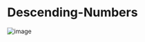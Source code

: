 # Descending-Numbers

![image](https://user-images.githubusercontent.com/76453820/104234416-37f1d800-5408-11eb-8f1b-eeff9b09deda.png)
